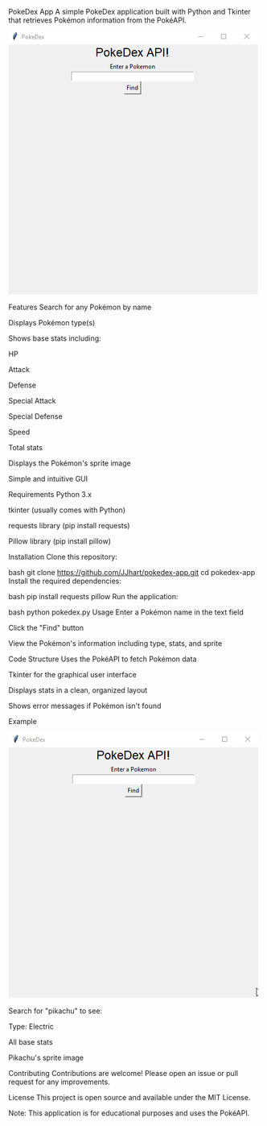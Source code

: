 PokeDex App
A simple PokeDex application built with Python and Tkinter that retrieves Pokémon information from the PokéAPI.

![Default Pokémon Image](Poke.png)

Features
Search for any Pokémon by name

Displays Pokémon type(s)

Shows base stats including:

HP

Attack

Defense

Special Attack

Special Defense

Speed

Total stats

Displays the Pokémon's sprite image

Simple and intuitive GUI

Requirements
Python 3.x

tkinter (usually comes with Python)

requests library (pip install requests)

Pillow library (pip install pillow)

Installation
Clone this repository:

bash
git clone https://github.com/JJhart/pokedex-app.git
cd pokedex-app
Install the required dependencies:

bash
pip install requests pillow
Run the application:

bash
python pokedex.py
Usage
Enter a Pokémon name in the text field

Click the "Find" button

View the Pokémon's information including type, stats, and sprite

Code Structure
Uses the PokéAPI to fetch Pokémon data

Tkinter for the graphical user interface

Displays stats in a clean, organized layout

Shows error messages if Pokémon isn't found

Example

![PokeDex Demo](demo.gif)

Search for "pikachu" to see:

Type: Electric

All base stats

Pikachu's sprite image

Contributing
Contributions are welcome! Please open an issue or pull request for any improvements.

License
This project is open source and available under the MIT License.

Note: This application is for educational purposes and uses the PokéAPI.
